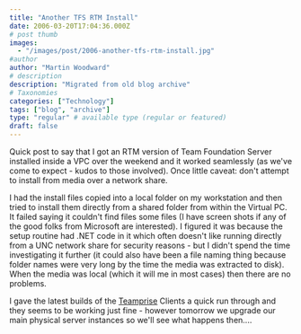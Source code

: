 ```yaml
---
title: "Another TFS RTM Install"
date: 2006-03-20T17:04:36.000Z
# post thumb
images:
  - "/images/post/2006-another-tfs-rtm-install.jpg"
#author
author: "Martin Woodward"
# description
description: "Migrated from old blog archive"
# Taxonomies
categories: ["Technology"]
tags: ["blog", "archive"]
type: "regular" # available type (regular or featured)
draft: false
---
```


Quick post to say that I got an RTM version of Team Foundation Server installed inside a VPC over the weekend and it worked seamlessly (as we've come to expect - kudos to those involved).  Once little caveat:  don't attempt to install from media over a network share.  

I had the install files copied into a local folder on my workstation and then tried to install them directly from a shared folder from within the Virtual PC.  It failed saying it couldn't find files some files (I have screen shots if any of the good folks from Microsoft are interested).  I figured it was because the setup routine had .NET code in it which often doesn't like running directly from a UNC network share for security reasons - but I didn't spend the time investigating it further (it could also have been a file naming thing because folder names were very long by the time the media was extracted to disk).  When the media was local (which it will me in most cases) then there are no problems.

I gave the latest builds of the [Teamprise](http://www.teamprise.com) Clients a quick run through and they seems to be working just fine - however tomorrow we upgrade our main physical server instances so we'll see what happens then....
